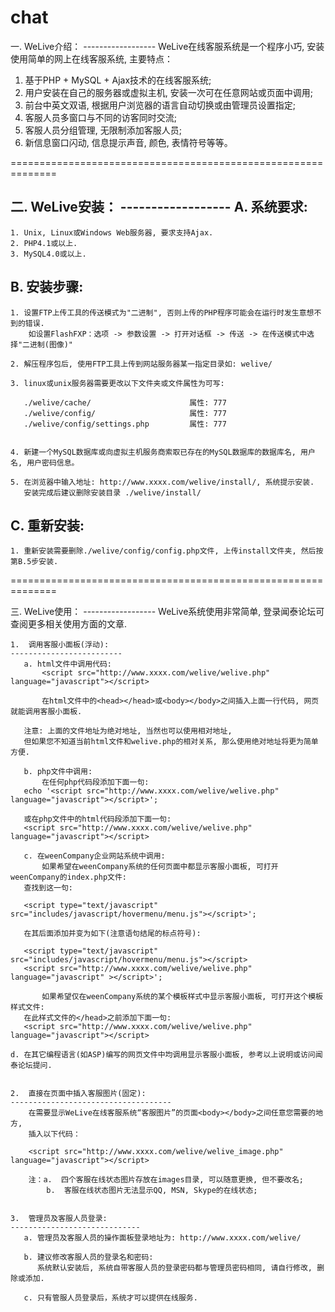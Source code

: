 # chat
一. WeLive介绍：
    ------------------
    WeLive在线客服系统是一个程序小巧, 安装使用简单的网上在线客服系统, 主要特点：

   1. 基于PHP + MySQL + Ajax技术的在线客服系统;
   2. 用户安装在自己的服务器或虚拟主机, 安装一次可在任意网站或页面中调用;
   3. 前台中英文双语, 根据用户浏览器的语言自动切换或由管理员设置指定;
   4. 客服人员多窗口与不同的访客同时交流;
   5. 客服人员分组管理, 无限制添加客服人员;
   6. 新信息窗口闪动, 信息提示声音, 颜色, 表情符号等等。

==============================================================

二. WeLive安装：
    ------------------
  A. 系统要求:
  --------------
    1. Unix, Linux或Windows Web服务器, 要求支持Ajax.
    2. PHP4.1或以上.
    3. MySQL4.0或以上.
 

  B. 安装步骤:
  --------------
    1. 设置FTP上传工具的传送模式为"二进制", 否则上传的PHP程序可能会在运行时发生意想不到的错误.
        如设置FlashFXP：选项 -> 参数设置 -> 打开对话框 -> 传送 -> 在传送模式中选择"二进制(图像)"
 
    2. 解压程序包后, 使用FTP工具上传到网站服务器某一指定目录如: welive/

    3. linux或unix服务器需要更改以下文件夹或文件属性为可写:

       ./welive/cache/                      属性: 777
       ./welive/config/                     属性: 777
       ./welive/config/settings.php         属性: 777


    4. 新建一个MySQL数据库或向虚拟主机服务商索取已存在的MySQL数据库的数据库名, 用户名, 用户密码信息。

    5. 在浏览器中输入地址: http://www.xxxx.com/welive/install/, 系统提示安装.
       安装完成后建议删除安装目录 ./welive/install/


  C. 重新安装:
  -------------
    1. 重新安装需要删除./welive/config/config.php文件, 上传install文件夹, 然后按第B.5步安装.
        
==============================================================

三. WeLive使用：
    ------------------
    WeLive系统使用非常简单, 登录闻泰论坛可查阅更多相关使用方面的文章. 
    
    1.  调用客服小面板(浮动):
    -------------------------
       a. html文件中调用代码: 
           <script src="http://www.xxxx.com/welive/welive.php" language="javascript"></script>

           在html文件中的<head></head>或<body></body>之间插入上面一行代码, 网页就能调用客服小面板.

	   注意: 上面的文件地址为绝对地址, 当然也可以使用相对地址, 
	   但如果您不知道当前html文件和welive.php的相对关系, 那么使用绝对地址将更为简单方便.

       b. php文件中调用: 
           在任何php代码段添加下面一句: 
	   echo '<script src="http://www.xxxx.com/welive/welive.php" language="javascript"></script>';

	   或在php文件中的html代码段添加下面一句: 
	   <script src="http://www.xxxx.com/welive/welive.php" language="javascript"></script>

       c. 在weenCompany企业网站系统中调用:
           如果希望在weenCompany系统的任何页面中都显示客服小面板, 可打开weenCompany的index.php文件: 
	   查找到这一句:

	   <script type="text/javascript" src="includes/javascript/hovermenu/menu.js"></script>';

	   在其后面添加并变为如下(注意语句结尾的标点符号):

	   <script type="text/javascript" src="includes/javascript/hovermenu/menu.js"></script>
	   <script src="http://www.xxxx.com/welive/welive.php" language="javascript" ></script>';
 
           如果希望仅在weenCompany系统的某个模板样式中显示客服小面板, 可打开这个模板样式文件: 
	   在此样式文件的</head>之前添加下面一句:
	   <script src="http://www.xxxx.com/welive/welive.php" language="javascript"></script>

	d. 在其它编程语言(如ASP)编写的网页文件中均调用显示客服小面板, 参考以上说明或访问闻泰论坛提问.


    2.  直接在页面中插入客服图片(固定):
    ------------------------------------
        在需要显示WeLive在线客服系统“客服图片”的页面<body></body>之间任意您需要的地方,
        插入以下代码：

        <script src="http://www.xxxx.com/welive/welive_image.php" language="javascript"></script>

        注：a.  四个客服在线状态图片存放在images目录, 可以随意更换, 但不要改名;
            b.  客服在线状态图片无法显示QQ, MSN, Skype的在线状态;

 
    3.  管理员及客服人员登录:
    -----------------------------
       a. 管理员及客服人员的操作面板登录地址为: http://www.xxxx.com/welive/

       b. 建议修改客服人员的登录名和密码: 
          系统默认安装后, 系统自带客服人员的登录密码都与管理员密码相同, 请自行修改, 删除或添加.

       c. 只有管服人员登录后，系统才可以提供在线服务.
